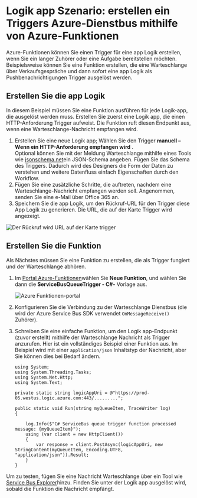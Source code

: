 <properties
   pageTitle="Logik app Szenario: erstellen einen Azure Funktionen Dienstbus Trigger | Microsoft Azure"
   description="Verwenden Sie zum Erstellen eines Triggers Dienstbus für eine app Logik Azure-Funktionen"
   services="logic-apps,functions"
   documentationCenter=".net,nodejs,java"
   authors="jeffhollan"
   manager="dwrede"
   editor=""/>

<tags
   ms.service="logic-apps"
   ms.devlang="multiple"
   ms.topic="article"
   ms.tgt_pltfrm="na"
   ms.workload="integration"
   ms.date="05/23/2016"
   ms.author="jehollan"/>

# <a name="logic-app-scenario-create-an-azure-service-bus-trigger-by-using-azure-functions"></a>Logik app Szenario: erstellen ein Triggers Azure-Dienstbus mithilfe von Azure-Funktionen

Azure-Funktionen können Sie einen Trigger für eine app Logik erstellen, wenn Sie ein langer Zuhörer oder eine Aufgabe bereitstellen möchten. Beispielsweise können Sie eine Funktion erstellen, die eine Warteschlange über Verkaufsgespräche und dann sofort eine app Logik als Pushbenachrichtigungen Trigger ausgelöst werden.

## <a name="build-the-logic-app"></a>Erstellen Sie die app Logik

In diesem Beispiel müssen Sie eine Funktion ausführen für jede Logik-app, die ausgelöst werden muss. Erstellen Sie zuerst eine Logik app, die einen HTTP-Anforderung Trigger aufweist. Die Funktion ruft diesen Endpunkt aus, wenn eine Warteschlange-Nachricht empfangen wird.  

1. Erstellen Sie eine neue Logik app; Wählen Sie den Trigger **manuell – Wenn ein HTTP-Anforderung empfangen wird** .  
   Optional können Sie mit der Meldung Warteschlange mithilfe eines Tools wie [jsonschema.net](http://jsonschema.net)ein JSON-Schema angeben. Fügen Sie das Schema des Triggers. Dadurch wird des Designers die Form der Daten zu verstehen und weitere Datenfluss einfach Eigenschaften durch den Workflow.
1. Fügen Sie eine zusätzliche Schritte, die auftreten, nachdem eine Warteschlange-Nachricht empfangen werden soll. Angenommen, senden Sie eine e-Mail über Office 365 an.  
1. Speichern Sie die app Logik, um den Rückruf-URL für den Trigger diese App Logik zu generieren. Die URL, die auf der Karte Trigger wird angezeigt.

![Der Rückruf wird URL auf der Karte trigger][1]

## <a name="build-the-function"></a>Erstellen Sie die Funktion

Als Nächstes müssen Sie eine Funktion zu erstellen, die als Trigger fungiert und der Warteschlange abhören.

1. Im [Portal Azure-Funktionen](https://functions.azure.com/signin)wählen Sie **Neue Funktion**, und wählen Sie dann die **ServiceBusQueueTrigger - C#-** Vorlage aus.

    ![Azure Funktionen-portal][2]

2. Konfigurieren Sie die Verbindung zu der Warteschlange Dienstbus (die wird der Azure Service Bus SDK verwendet `OnMessageReceive()` Zuhörer).
3. Schreiben Sie eine einfache Funktion, um den Logik app-Endpunkt (zuvor erstellt) mithilfe der Warteschlange Nachricht als Trigger anzurufen. Hier ist ein vollständiges Beispiel einer Funktion aus. Im Beispiel wird mit einer `application/json` Inhaltstyp der Nachricht, aber Sie können dies bei Bedarf ändern.

   ```
   using System;
   using System.Threading.Tasks;
   using System.Net.Http;
   using System.Text;

   private static string logicAppUri = @"https://prod-05.westus.logic.azure.com:443/.........";

   public static void Run(string myQueueItem, TraceWriter log)
   {

       log.Info($"C# ServiceBus queue trigger function processed message: {myQueueItem}");
       using (var client = new HttpClient())
       {
           var response = client.PostAsync(logicAppUri, new StringContent(myQueueItem, Encoding.UTF8, "application/json")).Result;
       }
   }
   ```

Um zu testen, fügen Sie eine Nachricht Warteschlange über ein Tool wie [Service Bus Explorer](https://github.com/paolosalvatori/ServiceBusExplorer)hinzu. Finden Sie unter der Logik app ausgelöst wird, sobald die Funktion die Nachricht empfängt.

<!-- Image References -->
[1]: ./media/app-service-logic-scenario-function-sb-trigger/manualTrigger.PNG
[2]: ./media/app-service-logic-scenario-function-sb-trigger/newQueueTriggerFunction.PNG
